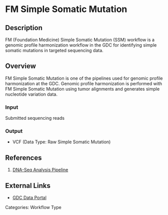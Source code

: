 # FM Simple Somatic Mutation

## Description ##

FM (Foundation Medicine) Simple Somatic Mutation (SSM) workflow is a genomic profile harmonization workflow in the GDC for identifying simple somatic mutations in targeted sequencing data.

## Overview ##

FM Simple Somatic Mutation is one of the pipelines used for genomic profile harmonization at the GDC. Genomic profile harmonization is performed with FM Simple Somatic Mutation using tumor alignments and generates simple nucleotide variation data.

### Input

Submitted sequencing reads

### Output

* VCF (Data Type: Raw Simple Somatic Mutation)

## References ##

1. [DNA-Seq Analysis Pipeline](/Data/Bioinformatics_Pipelines/DNA_Seq_Variant_Calling_Pipeline/)

## External Links ##

* [GDC Data Portal](https://portal.gdc.cancer.gov)

Categories: Workflow Type